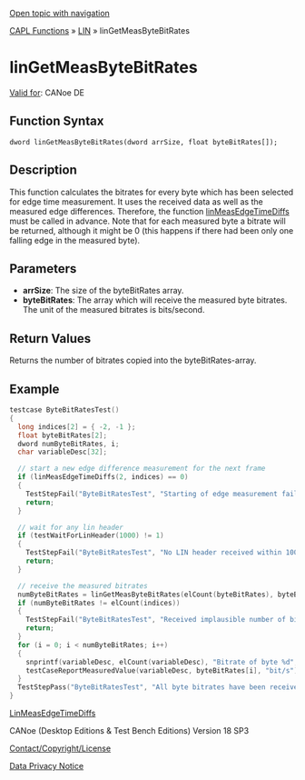 [Open topic with navigation](../../../../../CANoeDEFamily.htm#Topics/CAPLFunctions/LIN/Functions/CAPLfunctionLINGetMeasByteBitRates.md)

[CAPL Functions](../../CAPLfunctions.md) » [LIN](../CAPLfunctionsLINOverview.md) » linGetMeasByteBitRates

# linGetMeasByteBitRates

[Valid for](../../../Shared/FeatureAvailability.md): CANoe DE

## Function Syntax

```
dword linGetMeasByteBitRates(dword arrSize, float byteBitRates[]);
```

## Description

This function calculates the bitrates for every byte which has been selected for edge time measurement. It uses the received data as well as the measured edge differences. Therefore, the function [linMeasEdgeTimeDiffs](CAPLfunctionLINMeasEdgeTimeDiffs.md) must be called in advance. Note that for each measured byte a bitrate will be returned, although it might be 0 (this happens if there had been only one falling edge in the measured byte).

## Parameters

- **arrSize**: The size of the byteBitRates array.
- **byteBitRates**: The array which will receive the measured byte bitrates. The unit of the measured bitrates is bits/second.

## Return Values

Returns the number of bitrates copied into the byteBitRates-array.

## Example

```c
testcase ByteBitRatesTest()
{
  long indices[2] = { -2, -1 };
  float byteBitRates[2];
  dword numByteBitRates, i;
  char variableDesc[32];

  // start a new edge difference measurement for the next frame
  if (linMeasEdgeTimeDiffs(2, indices) == 0)
  {
    TestStepFail("ByteBitRatesTest", "Starting of edge measurement failed.");
    return;
  }

  // wait for any lin header
  if (testWaitForLinHeader(1000) != 1)
  {
    TestStepFail("ByteBitRatesTest", "No LIN header received within 1000 ms.");
    return;
  }

  // receive the measured bitrates
  numByteBitRates = linGetMeasByteBitRates(elCount(byteBitRates), byteBitRates);
  if (numByteBitRates != elCount(indices))
  {
    TestStepFail("ByteBitRatesTest", "Received implausible number of bitrates.");
    return;
  }
  for (i = 0; i < numByteBitRates; i++)
  {
    snprintf(variableDesc, elCount(variableDesc), "Bitrate of byte %d", indices[i]);
    testCaseReportMeasuredValue(variableDesc, byteBitRates[i], "bit/s");
  }
  TestStepPass("ByteBitRatesTest", "All byte bitrates have been received.");
}
```

[LinMeasEdgeTimeDiffs](CAPLfunctionLINMeasEdgeTimeDiffs.md)

CANoe (Desktop Editions & Test Bench Editions) Version 18 SP3

[Contact/Copyright/License](../../../Shared/ContactCopyrightLicense.md)

[Data Privacy Notice](https://www.vector.com/int/en/company/get-info/privacy-policy/)
